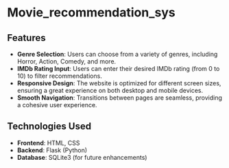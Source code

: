 # Movie_recommendation_sys
## Features
- **Genre Selection**: Users can choose from a variety of genres, including Horror, Action, Comedy, and more.
- **IMDb Rating Input**: Users can enter their desired IMDb rating (from 0 to 10) to filter recommendations.
- **Responsive Design**: The website is optimized for different screen sizes, ensuring a great experience on both desktop and mobile devices.
- **Smooth Navigation**: Transitions between pages are seamless, providing a cohesive user experience.

## Technologies Used
- **Frontend**: HTML, CSS
- **Backend**: Flask (Python)
- **Database**: SQLite3 (for future enhancements)
